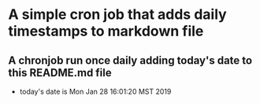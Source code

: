 A simple cron job that adds daily timestamps to markdown file
============================================================
## A chronjob run once daily adding today's date to this README.md file
* today's date is Mon Jan 28 16:01:20 MST 2019
